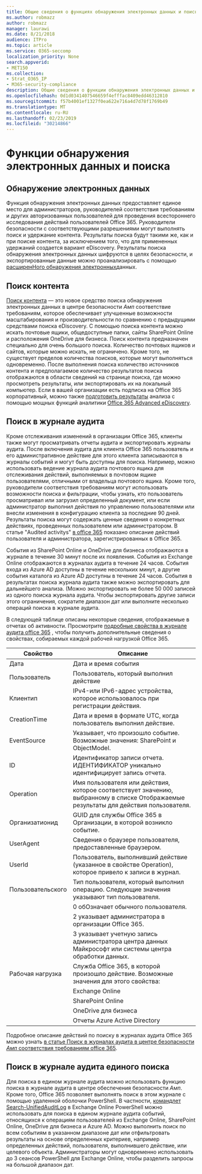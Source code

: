 ```yaml
---
title: Общие сведения о функциях обнаружения электронных данных и поиска в Office 365
ms.author: robmazz
author: robmazz
manager: laurawi
ms.date: 8/21/2018
audience: ITPro
ms.topic: article
ms.service: O365-seccomp
localization_priority: None
search.appverid:
- MET150
ms.collection:
- Strat_O365_IP
- M365-security-compliance
description: Общие сведения о функции обнаружения электронных данных и других функциях поиска в Office 365 для использования аудита и прозрачности.
ms.openlocfilehash: 0d1d0341407546659f4efffac8409edd46312810
ms.sourcegitcommit: f57b4001ef1327f0ea622e716a4d7d78f1769b49
ms.translationtype: MT
ms.contentlocale: ru-RU
ms.lasthandoff: 02/23/2019
ms.locfileid: "30214866"
---
```

# <a name="ediscovery-and-search-features"></a>Функции обнаружения электронных данных и поиска 

## <a name="ediscovery"></a>Обнаружение электронных данных
Функция обнаружения электронных данных предоставляет единое место для администраторов, руководителей соответствия требованиям и других авторизованных пользователей для проведения всестороннего исследования действий пользователей Office 365. Руководители безопасности с соответствующими разрешениями могут выполнять поиск и удержание контента. Результаты поиска будут такими же, как и при поиске контента, за исключением того, что для примененных удержаний создается вариант eDiscovery. Результаты поиска обнаружения электронных данных шифруются в целях безопасности, и экспортированные данные можно проанализировать с помощью [расширенНого обнаружения электронных](https://support.office.com/article/office-365-advanced-ediscovery-fd53438a-a760-45f6-9df4-861b50161ae4)данных.

## <a name="content-search"></a>Поиск контента
[Поиск контента](https://support.office.com/article/Run-a-Content-Search-in-the-Office-365-Security-Compliance-Center-61852fd9-fe8a-4880-a339-cb19ed3bff4a) — это новое средство поиска обнаружения электронных данных в центре безопасности _Амп_ соответствие требованиям, которое обеспечивает улучшенные возможности масштабирования и производительности по сравнению с предыдущими средствами поиска eDiscovery. С помощью поиска контента можно искать почтовые ящики, общедоступные папки, сайты SharePoint Online и расположения OneDrive для бизнеса. Поиск контента предназначен специально для очень большого поиска. Количество почтовых ящиков и сайтов, которые можно искать, не ограничено. Кроме того, не существует пределов количества поисков, которые могут выполняться одновременно. После выполнения поиска количество источников контента и предполагаемое количество результатов поиска отображаются в области сведений на странице поиска, где можно просмотреть результаты, или экспортировать их на локальный компьютер. Если в вашей организации есть подписка на Office 365 корпоративный, можно также [подготовить результаты](https://support.office.com/article/Run-a-Content-Search-in-the-Office-365-Security-Compliance-Center-61852fd9-fe8a-4880-a339-cb19ed3bff4a#prepare) анализа с помощью мощных функций аналитики [Office 365 Advanced eDiscovery](http://go.microsoft.com/fwlink/p/?LinkID=620116).

## <a name="audit-log-search"></a>Поиск в журнале аудита
Кроме отслеживания изменений в организации Office 365, клиенты также могут просматривать отчеты аудита и экспортировать журналы аудита. После включения аудита для клиента Office 365 пользователь и его административное действие для этого клиента записываются в журналы событий и могут быть доступны для поиска. Например, можно использовать ведение журнала аудита почтового ящика для отслеживания действий, выполняемых в почтовом ящике пользователями, отличными от владельца почтового ящика. Кроме того, руководители соответствия требованиям могут использовать возможности поиска и фильтрации, чтобы узнать, кто пользователь просматривал или загрузил определенный документ, или если администратор выполнил действия по управлению пользователями или внесли изменения в конфигурацию клиента за последние 90 дней. Результаты поиска могут содержать ценные сведения о конкретных действиях, проведенных пользователем или администратором. В статье "Audited activitys" [в office 365](https://support.office.com/article/Search-the-audit-log-in-the-Office-365-Security-Compliance-Center-0d4d0f35-390b-4518-800e-0c7ec95e946c#auditlogevents) показано описание действий пользователя и администратора, зарегистрированных в Office 365.

События из SharePoint Online и OneDrive для бизнеса отображаются в журнале в течение 30 минут после их появления. События из Exchange Online отображаются в журналах аудита в течение 24 часов. События входа из Azure AD доступны в течение нескольких минут, а другие события каталога из Azure AD доступны в течение 24 часов. События в результатах поиска журнала аудита также можно экспортировать для дальнейшего анализа. (Можно экспортировать не более 50 000 записей из одного поиска журнала аудита. Чтобы экспортировать другие записи этого ограничения, сократите диапазон дат или выполните несколько операций поиска в журнале аудита.

В следующей таблице описаны некоторые сведения, отображаемые в отчетах об активности. Просмотрите [подробные свойства в журнале аудита office 365](https://support.office.com/article/detailed-properties-in-the-office-365-audit-log-ce004100-9e7f-443e-942b-9b04098fcfc3
) , чтобы получить дополнительные сведения о свойствах, собираемых каждой рабочей нагрузкой Office 365.

| Свойство | Описание |
|----------------|----------------------------------------------------------------------------------------------------------------------|
| Дата | Дата и время события |
| Пользователь | Пользователь, который выполнил действие |
| Клиентип | IPv4-или IPv6-адрес устройства, которое использовалось при регистрации действия. |
| CreationTime | Дата и время в формате UTC, когда пользователь выполнил действие. |
| EventSource | Указывает, что произошло событие. Возможные значения: SharePoint и ObjectModel. |
| ID | Идентификатор записи отчета. ИДЕНТИФИКАТОР уникально идентифицирует запись отчета. |
| Operation | Имя пользователя или действия, которое соответствует значению, выбранному в списке Отображаемые результаты для действия пользователя. |
| Организатионид | GUID для службы Office 365 в Организации, в которой возникло событие. |
| UserAgent | Сведения о браузере пользователя, предоставленные браузером. |
| UserId | Пользователь, выполнивший действие (указанное в свойстве Operation), которое привело к записи в журнал. |
| Пользовательского | Тип пользователя, который выполнил операцию. Следующие значения указывают тип пользователя. |
|  | 0 обОзначает обычного пользователя. |
|  | 2 указывает администратора в организации Office 365. |
|  | 3 указывает учетную запись администратора центра данных Майкрософт или системы центра обработки данных. |
| Рабочая нагрузка | Служба Office 365, в которой произошло действие. Возможные значения для этого свойства: |
|  | Exchange Online |
|  | SharePoint Online |
|  | OneDrive для бизнеса |
|  | Отчеты Azure Active Directory |


Подробное описание действий по поиску в журналах аудита Office 365 можно узнать [в статье Поиск в журналах аудита в центре безопасности _Амп_ соответствия требованиям office 365](https://support.office.com/article/Search-the-audit-log-in-the-Office-365-Security-Compliance-Center-0d4d0f35-390b-4518-800e-0c7ec95e946c).

## <a name="search-unified-audit-log"></a>Поиск в журнале аудита единого поиска
Для поиска в едином журнале аудита можно использовать функцию поиска в журнале аудита в центре обеспечения безопасности _Амп_. Кроме того, Office 365 позволяет выполнять поиск в этом журнале с помощью удаленной оболочки PowerShell. В частности, [командлет Search-UnifiedAuditLog](https://docs.microsoft.com/powershell/module/exchange/policy-and-compliance-audit/Search-UnifiedAuditLog?view=exchange-ps) в Exchange Online PowerShell можно использовать для поиска в едином журнале аудита событий, относящихся к операциям пользователей из Exchange Online, SharePoint Online, OneDrive для бизнеса и Azure AD. Можно выполнить поиск по всем событиям в указанном диапазоне дат или отфильтровать результаты на основе определенных критериев, например определенных действий, пользователя, выполнившего действие, или целевого объекта. Администраторы могут одновременно использовать до 3 сеансов PowerShell для Exchange Online, чтобы разделить запросы на большой диапазон дат.
